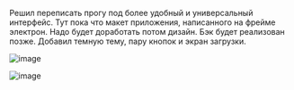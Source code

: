 Решил переписать прогу под более удобный и универсальный интерфейс. Тут пока что макет приложения, написанного на фрейме электрон. Надо будет доработать потом дизайн. Бэк будет реализован позже.
Добавил темную тему, пару кнопок и экран загрузки.

![image](https://github.com/NoonLicht/download_setup_programm_electron/assets/121355541/c7495833-e5ae-4c1c-b78f-66f842ae6fd7)

![image](https://github.com/NoonLicht/download_setup_programm_electron/assets/121355541/d93854e7-a9a6-4c72-9603-ca8b542c38a6)
